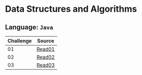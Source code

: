 # Data Structures and Algorithms

## Language: `Java`

| Challenge | Source |
| --- | --- |
| 01 | [Read01](./challenge01/challenge01.md) |
| 02 | [Read02](./challenge02/challenge02.md) |
| 03 | [Read03](./challenge03/challenge03.md) |


